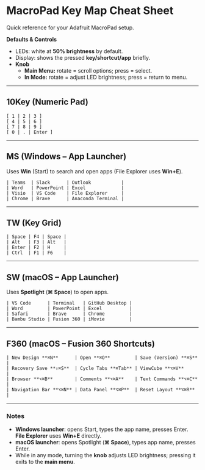 # MacroPad Key Map Cheat Sheet

Quick reference for your Adafruit MacroPad setup.

**Defaults & Controls**

- LEDs: white at **50% brightness** by default.
- Display: shows the pressed **key/shortcut/app** briefly.
- **Knob**
  - **Main Menu:** rotate = scroll options; press = select.
  - **In Mode:** rotate = adjust LED brightness; press = return to menu.

---

## 10Key (Numeric Pad)

```
[ 1 | 2 | 3 ]
[ 4 | 5 | 6 ]
[ 7 | 8 | 9 ]
[ 0 | . | Enter ]
```

---

## MS (Windows – App Launcher)

Uses **Win** (Start) to search and open apps (File Explorer uses **Win+E**).

```
| Teams  | Slack      | Outlook           |
| Word   | PowerPoint | Excel             |
| Visio  | VS Code    | File Explorer     |
| Chrome | Brave      | Anaconda Terminal |
```
---

## TW (Key Grid)

```
| Space | F4 | Space |
| Alt   | F3 | Alt   |
| Enter | F2 | H     |
| Ctrl  | F1 | F6    |
```
---

## SW (macOS – App Launcher)

Uses **Spotlight** (**⌘ Space**) to open apps.
```
| VS Code      | Terminal   | GitHub Desktop |
| Word         | PowerPoint | Excel          |
| Safari       | Brave      | Chrome         |
| Bambu Studio | Fusion 360 | iMovie         |
```
---

## F360 (macOS – Fusion 360 Shortcuts)
```
| New Design **⌘N**      | Open **⌘O**         | Save (Version) **⌘S** |
| Recovery Save **⇧⌘S**  | Cycle Tabs **⌘Tab** | ViewCube **⌥⌘V**      |
| Browser **⌥⌘B**        | Comments **⌥⌘A**    | Text Commands **⌥⌘C** |
| Navigation Bar **⌥⌘N** | Data Panel **⌥⌘P**  | Reset Layout **⌥⌘R**  |
```
---

### Notes

- **Windows launcher**: opens Start, types the app name, presses Enter. **File Explorer** uses **Win+E** directly.
- **macOS launcher**: opens Spotlight (**⌘ Space**), types app name, presses Enter.
- While in any mode, turning the **knob** adjusts LED brightness; pressing it exits to the **main menu**.


